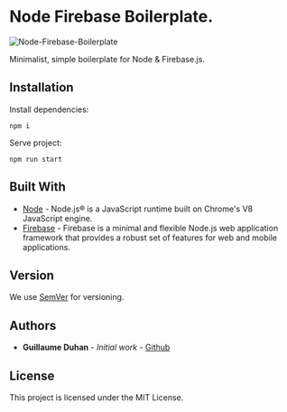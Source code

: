 # Node Firebase Boilerplate.

![Node-Firebase-Boilerplate](https://myhappyagency.com/blog/wp-content/uploads/2020/01/node-Firebase.png)

Minimalist, simple boilerplate for Node & Firebase.js.

## Installation

Install dependencies:
```
npm i
```
Serve project:
```
npm run start
```

## Built With

* [Node](https://nodejs.org) - Node.js® is a JavaScript runtime built on Chrome's V8 JavaScript engine.
* [Firebase](https://Firebasejs.com/) - Firebase is a minimal and flexible Node.js web application framework that provides a robust set of features for web and mobile applications.

## Version

We use [SemVer](http://semver.org/) for versioning.

## Authors

* **Guillaume Duhan** - *Initial work* - [Github](https://github.com/guillaumeduhan)

## License

This project is licensed under the MIT License.
